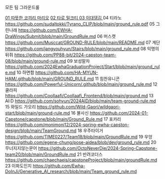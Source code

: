 모든 팀 그라운드룰 

[01 따뜻한 코끼리 마리오](https://github.com/WarmElephantMario/CapstoneDesignProject/blob/3daf78c2061b69d1ea058c45837138559aafc955/Team%20Ground%20Rule.md)
[02 타로 밀크티	](https://github.com/2024EwhaCap02/Backend/blob/main/GroundRule.md)
[03 이대뎅김	](https://github.com/IDaeDengGim/GroundRule/blob/main/GroundRule.md)
04 티라노	https://github.com/sudaltokki/Tyrano_CLIP/blob/main/ground_rule.pdf
05 그린나래	https://github.com/EWHA-DraWings/Submit/blob/main/GroundRule.md
06 머스캣	https://github.com/Musccat/GROUND-RULE/blob/main/README.md
07 계단	https://github.com/jangyouhyun/Stairs/blob/main/ground_rule.md
08 익명의 뒤쥐	https://github.com/PP88-bit/2024-capston-team-08/blob/main/ground-rule.md
09 보성말차	https://github.com/2024EwhaGraduationProject/Start/blob/main/ground_rule.md
10 하면함	https://github.com/HA-MYUN-HAM/.github/blob/main/GROUND_RULE.md
11 힘찬유니콘	https://github.com/Powerful-Unicorn/.github/blob/main/ground_rule.md
12 쿨라피	https://github.com/Coollaafi/Coollaafi_Frontend/blob/main/ground.md
13 AI:D	https://github.com/sohvun/2024AID/blob/main/team-ground-rule.md
15 와일드 가오리	https://github.com/Wild-Gaori/wildgaori-start/blob/main/ground-rule.md
16 불사신	https://github.com/2024-01-Capstone/capstone/blob/main/Ground_Rule.md
17 포카리	https://github.com/monimoni12/2024-spring-ewha-capston-design/blob/main/TeamGround.md
18 우주타이거	https://github.com/TIME0227/Team18/blob/main/GroundRule.md
19 우엉	https://github.com/egene-chung/pose-aidea/blob/dev/ground_rule.md
20 무너지지않는문어	https://github.com/OctoNeverDie/2024-Spring-Capstone-team20/blob/main/GroundRule.md
21 반려코더스	https://github.com/chaechaeis/capstoneProject/blob/main/groundRule.md
23 이화도인지	https://github.com/Ewha-DoInJi/Generative_AI_research/blob/main/Team_ground_rule.md
